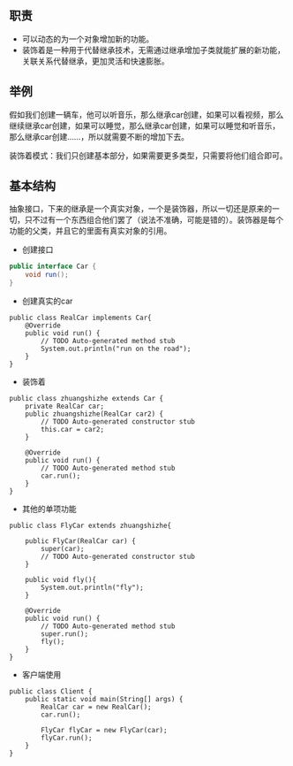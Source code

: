 ## 职责

- 可以动态的为一个对象增加新的功能。
- 装饰着是一种用于代替继承技术，无需通过继承增加子类就能扩展的新功能，关联关系代替继承，更加灵活和快速膨胀。

## 举例

假如我们创建一辆车，他可以听音乐，那么继承car创建，如果可以看视频，那么继续继承car创建，如果可以睡觉，那么继承car创建，如果可以睡觉和听音乐，那么继承car创建……，所以就需要不断的增加下去。

装饰着模式：我们只创建基本部分，如果需要更多类型，只需要将他们组合即可。



## 基本结构

抽象接口，下来的继承是一个真实对象，一个是装饰器，所以一切还是原来的一切，只不过有一个东西组合他们罢了（说法不准确，可能是错的）。装饰器是每个功能的父类，并且它的里面有真实对象的引用。

- 创建接口

```java
public interface Car {
	void run();
}

```

- 创建真实的car

```
public class RealCar implements Car{
	@Override
	public void run() {
		// TODO Auto-generated method stub
		System.out.println("run on the road");
	}
}

```



- 装饰着

```
public class zhuangshizhe extends Car {
	private RealCar car;
	public zhuangshizhe(RealCar car2) {
		// TODO Auto-generated constructor stub
		this.car = car2;
	}
	
	@Override
	public void run() {
		// TODO Auto-generated method stub
		car.run();
	}
}

```



- 其他的单项功能

```
public class FlyCar extends zhuangshizhe{

	public FlyCar(RealCar car) {
		super(car);
		// TODO Auto-generated constructor stub
	}
	
	public void fly(){
		System.out.println("fly");
	}
	
	@Override
	public void run() {
		// TODO Auto-generated method stub
		super.run();
		fly();
	}
}

```

- 客户端使用

```
public class Client {
	public static void main(String[] args) {
		RealCar car = new RealCar();
		car.run();
		
		FlyCar flyCar = new FlyCar(car);
		flyCar.run();
	}
}

```

